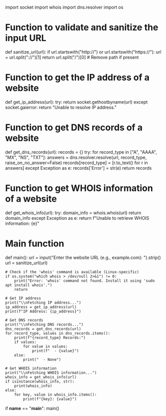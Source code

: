 import socket
import whois
import dns.resolver
import os

# Function to validate and sanitize the input URL
def sanitize_url(url):
    if url.startswith("http://") or url.startswith("https://"):
        url = url.split("://")[1]
    return url.split("/")[0]  # Remove path if present

# Function to get the IP address of a website
def get_ip_address(url):
    try:
        return socket.gethostbyname(url)
    except socket.gaierror:
        return "Unable to resolve IP address."

# Function to get DNS records of a website
def get_dns_records(url):
    records = {}
    try:
        for record_type in ["A", "AAAA", "MX", "NS", "TXT"]:
            answers = dns.resolver.resolve(url, record_type, raise_on_no_answer=False)
            records[record_type] = [r.to_text() for r in answers]
    except Exception as e:
        records['Error'] = str(e)
    return records

# Function to get WHOIS information of a website
def get_whois_info(url):
    try:
        domain_info = whois.whois(url)
        return domain_info
    except Exception as e:
        return f"Unable to retrieve WHOIS information: {e}"

# Main function
def main():
    url = input("Enter the website URL (e.g., example.com): ").strip()
    url = sanitize_url(url)

    # Check if the 'whois' command is available (Linux-specific)
    if os.system("which whois > /dev/null 2>&1") != 0:
        print("Error: 'whois' command not found. Install it using 'sudo apt install whois'.")
        return

    # Get IP address
    print("\\nFetching IP address...")
    ip_address = get_ip_address(url)
    print(f"IP Address: {ip_address}")

    # Get DNS records
    print("\\nFetching DNS records...")
    dns_records = get_dns_records(url)
    for record_type, values in dns_records.items():
        print(f"{record_type} Records:")
        if values:
            for value in values:
                print(f"  - {value}")
        else:
            print("  - None")

    # Get WHOIS information
    print("\\nFetching WHOIS information...")
    whois_info = get_whois_info(url)
    if isinstance(whois_info, str):
        print(whois_info)
    else:
        for key, value in whois_info.items():
            print(f"{key}: {value}")

if __name__ == "__main__":
    main()
